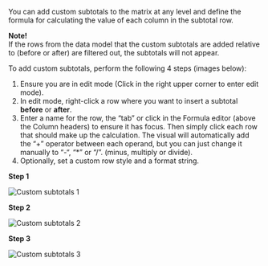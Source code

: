 You can add custom subtotals to the matrix at any level and define the formula for calculating the value of each column in the subtotal row.

**Note!**  
If the rows from the data model that the custom subtotals are added relative to (before or after) are filtered out, the subtotals will not appear.

To add custom subtotals, perform the following 4 steps (images below):

1. Ensure you are in edit mode (Click in the right upper corner to enter edit mode).
2.	In edit mode, right-click a row where you want to insert a subtotal **before** or **after**.
3.	Enter a name for the row, the “tab” or click in the Formula editor (above the Column headers) to ensure it has focus. Then simply click each row that should make up the calculation. The visual will automatically add the “+” operator between each operand, but you can just change it manually to “-“, “*” or “/”. (minus, multiply or divide).
4.	Optionally, set a custom row style and a format string.

**Step 1**

![Custom subtotals 1](https://profitbasedocs.blob.core.windows.net/pbireportingmatrix/CustomSubtotals1.png)

**Step 2**

![Custom subtotals 2](https://profitbasedocs.blob.core.windows.net/pbireportingmatrix/CustomSubtotals2.png)

**Step 3**

![Custom subtotals 3](https://profitbasedocs.blob.core.windows.net/pbireportingmatrix/CustomSubtotals3.png)

